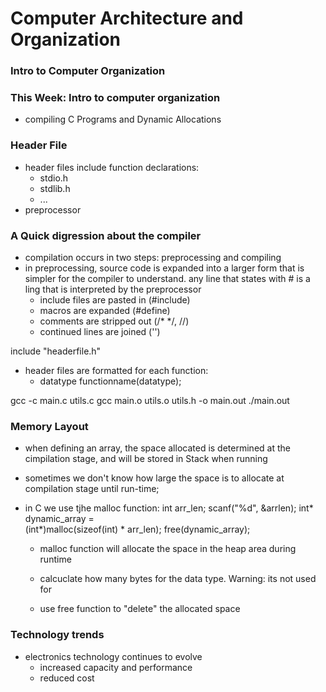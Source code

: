 # Computer Architecture and Organization
### Intro to Computer Organization

### This Week: Intro to computer organization
- compiling C Programs and Dynamic Allocations

### Header File
- header files include function declarations:
    - stdio.h
    - stdlib.h
    - ...
- preprocessor 

### A Quick digression about the compiler
- compilation occurs in two steps: preprocessing and compiling
- in preprocessing, source code is expanded into a larger form that is simpler for the compiler to understand. any line that states with # is a ling that is interpreted by the preprocessor
    - include files are pasted in (#include)
    - macros are expanded (#define)
    - comments are stripped out (/* */, //)
    - continued lines are joined ('\')

include "headerfile.h"

- header files are formatted for each function:
    - datatype functionname(datatype);

gcc -c main.c utils.c
gcc main.o utils.o utils.h -o main.out
./main.out

### Memory Layout
- when defining an array, the space allocated is determined at the cimpilation stage, and will be stored in Stack when running
- sometimes we don't know how large the space is to allocate at compilation stage until run-time;
- in C we use tjhe malloc function:
    int arr_len;
    scanf("%d", &arrlen);
    int* dynamic_array = \
        (int*)malloc(sizeof(int) * arr_len);
    free(dynamic_array);
    
    - malloc function will allocate the space in the heap area during runtime
    - calcuclate how many bytes for the data type. Warning: its not used for

    - use free function to "delete" the allocated space
### Technology trends
- electronics technology continues to evolve
    - increased capacity and performance
    - reduced cost
